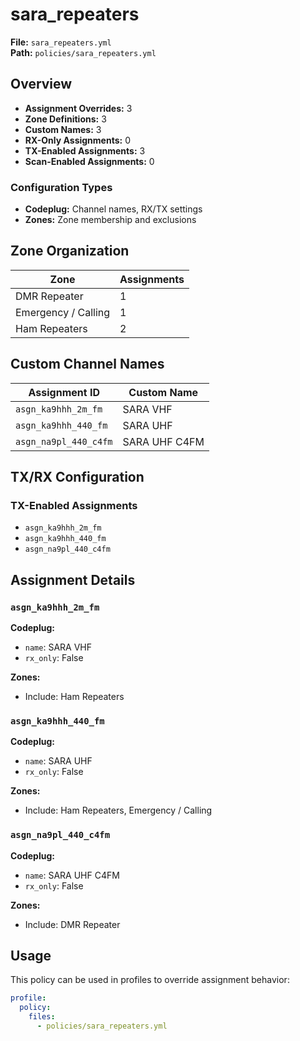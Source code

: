 # sara_repeaters

**File:** `sara_repeaters.yml`  
**Path:** `policies/sara_repeaters.yml`  

## Overview

- **Assignment Overrides:** 3
- **Zone Definitions:** 3
- **Custom Names:** 3
- **RX-Only Assignments:** 0
- **TX-Enabled Assignments:** 3
- **Scan-Enabled Assignments:** 0

### Configuration Types

- **Codeplug:** Channel names, RX/TX settings
- **Zones:** Zone membership and exclusions

## Zone Organization

| Zone | Assignments |
|------|-------------|
| DMR Repeater | 1 |
| Emergency / Calling | 1 |
| Ham Repeaters | 2 |

## Custom Channel Names

| Assignment ID | Custom Name |
|---------------|-------------|
| `asgn_ka9hhh_2m_fm` | SARA VHF |
| `asgn_ka9hhh_440_fm` | SARA UHF |
| `asgn_na9pl_440_c4fm` | SARA UHF C4FM |

## TX/RX Configuration

### TX-Enabled Assignments

- `asgn_ka9hhh_2m_fm`
- `asgn_ka9hhh_440_fm`
- `asgn_na9pl_440_c4fm`

## Assignment Details

### `asgn_ka9hhh_2m_fm`

**Codeplug:**
- `name`: SARA VHF
- `rx_only`: False

**Zones:**
- Include: Ham Repeaters

### `asgn_ka9hhh_440_fm`

**Codeplug:**
- `name`: SARA UHF
- `rx_only`: False

**Zones:**
- Include: Ham Repeaters, Emergency / Calling

### `asgn_na9pl_440_c4fm`

**Codeplug:**
- `name`: SARA UHF C4FM
- `rx_only`: False

**Zones:**
- Include: DMR Repeater

## Usage

This policy can be used in profiles to override assignment behavior:

```yaml
profile:
  policy:
    files:
      - policies/sara_repeaters.yml
```
